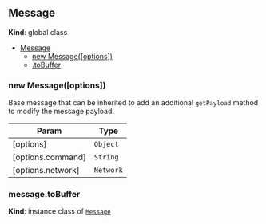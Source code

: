 <a name="Message"></a>
## Message
**Kind**: global class  

* [Message](#Message)
  * [new Message([options])](#new_Message_new)
  * [.toBuffer](#Message+toBuffer)

<a name="new_Message_new"></a>
### new Message([options])
Base message that can be inherited to add an additional
`getPayload` method to modify the message payload.


| Param | Type |
| --- | --- |
| [options] | <code>Object</code> | 
| [options.command] | <code>String</code> | 
| [options.network] | <code>Network</code> | 

<a name="Message+toBuffer"></a>
### message.toBuffer
**Kind**: instance class of <code>[Message](#Message)</code>  
